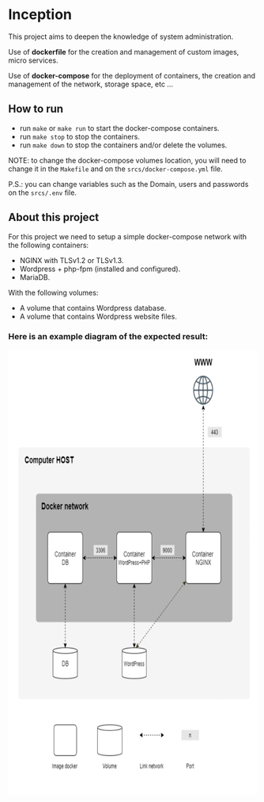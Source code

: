 # Inception
This project aims to deepen the knowledge of system administration.

Use of <strong>dockerfile</strong> for the creation and management of custom images, micro services.

Use of <strong>docker-compose</strong> for the deployment of containers, the creation and management of the network, storage space, etc ...

## How to run

- run `make` or `make run` to start the docker-compose containers.
- run `make stop` to stop the containers.
- run `make down` to stop the containers and/or delete the volumes.

NOTE: to change the docker-compose volumes location, you will need to change it in the `Makefile` and on the `srcs/docker-compose.yml` file.

P.S.: you can change variables such as the Domain, users and passwords on the `srcs/.env` file.

## About this project

For this project we need to setup a simple docker-compose network with the following containers:

- NGINX with TLSv1.2 or TLSv1.3.
- Wordpress + php-fpm (installed and configured).
- MariaDB.

With the following volumes:

- A volume that contains Wordpress database.
- A volume that contains Wordpress website files.

### Here is an example diagram of the expected result:

<img height=900px width=800px src="https://github.com/egulerr/Inception/blob/main/inception_readme.png"/>
